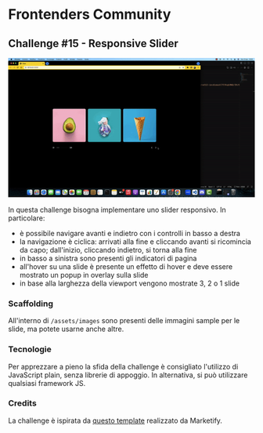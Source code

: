 # Frontenders Community

## Challenge #15 - Responsive Slider

![preview](preview.gif)

In questa challenge bisogna implementare uno slider responsivo. In particolare:
- è possibile navigare avanti e indietro con i controlli in basso a destra
- la navigazione è ciclica: arrivati alla fine e cliccando avanti si ricomincia da capo; dall'inizio, cliccando indietro, si torna alla fine
- in basso a sinistra sono presenti gli indicatori di pagina
- all'hover su una slide è presente un effetto di hover e deve essere mostrato un popup in overlay sulla slide
- in base alla larghezza della viewport vengono mostrate 3, 2 o 1 slide

### Scaffolding
All'interno di ```/assets/images``` sono presenti delle immagini sample per le slide, ma potete usarne anche altre.

### Tecnologie
Per apprezzare a pieno la sfida della challenge è consigliato l'utilizzo di JavaScript plain, senza librerie di appoggio. In alternativa, si può utilizzare qualsiasi framework JS.

### Credits
La challenge è ispirata da [questo template](https://themeforest.net/item/edrea-personal-portfolio-template/22535185) realizzato da Marketify.